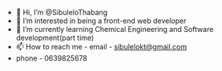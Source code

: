 - 👋 Hi, I’m @SibuleloThabang
- 👀 I’m interested in being a front-end web developer
- 🌱 I’m currently learning Chemical Engineering and Software development(part time)
- 📫 How to reach me - email - sibulelokt@gmail.com
- phone - 0639825678

<!---
SibuleloThabang/SibuleloThabang is a ✨ special ✨ repository because its `README.md` (this file) appears on your GitHub profile.
You can click the Preview link to take a look at your changes.
--->
